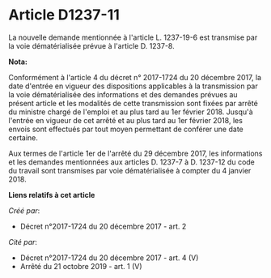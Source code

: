 # Article D1237-11

La nouvelle demande mentionnée à l'article L. 1237-19-6 est transmise par la voie dématérialisée prévue à l'article D.
1237-8.

**Nota:**

Conformément à l'article 4 du décret n° 2017-1724 du 20 décembre 2017, la date d'entrée en vigueur des dispositions
applicables à la transmission par la voie dématérialisée des informations et des demandes prévues au présent article et les
modalités de cette transmission sont fixées par arrêté du ministre chargé de l'emploi et au plus tard au 1er février 2018.
Jusqu'à l'entrée en vigueur de cet arrêté et au plus tard au 1er février 2018, les envois sont effectués par tout moyen
permettant de conférer une date certaine.

Aux termes de l'article 1er de l'arrêté du 29 décembre 2017, les informations et les demandes mentionnées aux articles D.
1237-7 à D. 1237-12 du code du travail sont transmises par voie dématérialisée à compter du 4 janvier 2018.

**Liens relatifs à cet article**

_Créé par_:

  - Décret n°2017-1724 du 20 décembre 2017 - art. 2

_Cité par_:

  - Décret n°2017-1724 du 20 décembre 2017 - art. 4 (V)
  - Arrêté du 21 octobre 2019 - art. 1 (V)
